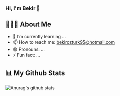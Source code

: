 ### Hi, I'm Bekir 👋

## 👨🏼‍✈️ About Me

- 🌱 I’m currently learning ...
- 📫 How to reach me: bekirozturk95@hotmail.com
- 😄 Pronouns: ...
- ⚡ Fun fact: ...

## 📊 My Github Stats
![Anurag's github stats](https://github-readme-stats.vercel.app/api?username=engineerbekir&theme=algolia&show_icons=true)
